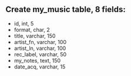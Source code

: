 ## Create my_music table, 8 fields:
- id, int, 5
- format, char, 2
- title, varchar, 150
- artist_fn, varchar, 100
- artist_ln, varchar, 100
- rec_label, varchar, 50
- my_notes, text, 150
- date_acq, varchar, 15